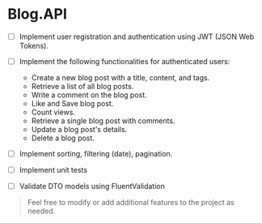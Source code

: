 # Blog.API

- [ ] Implement user registration and authentication using JWT (JSON Web Tokens).
- [ ] Implement the following functionalities for authenticated users:

    - Create a new blog post with a title, content, and tags.
    - Retrieve a list of all blog posts.
    - Write a comment on the blog post.
    - Like and Save blog post.
    - Count views.
    - Retrieve a single blog post with comments.
    - Update a blog post's details.
    - Delete a blog post.

- [ ] Implement sorting, filtering (date), pagination.
- [ ] Implement unit tests
- [ ] Validate DTO models using FluentValidation

> Feel free to modify or add additional features to the project as needed. 
